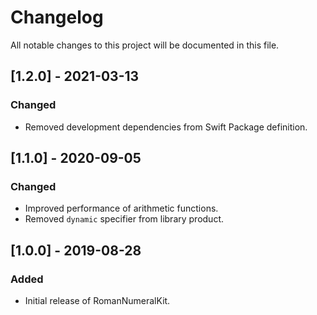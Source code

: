 # Changelog

All notable changes to this project will be documented in this file.

## [1.2.0] - 2021-03-13

### Changed

- Removed development dependencies from Swift Package definition.

## [1.1.0] - 2020-09-05

### Changed

- Improved performance of arithmetic functions.
- Removed `dynamic` specifier from library product.

## [1.0.0] - 2019-08-28

### Added

- Initial release of RomanNumeralKit.
